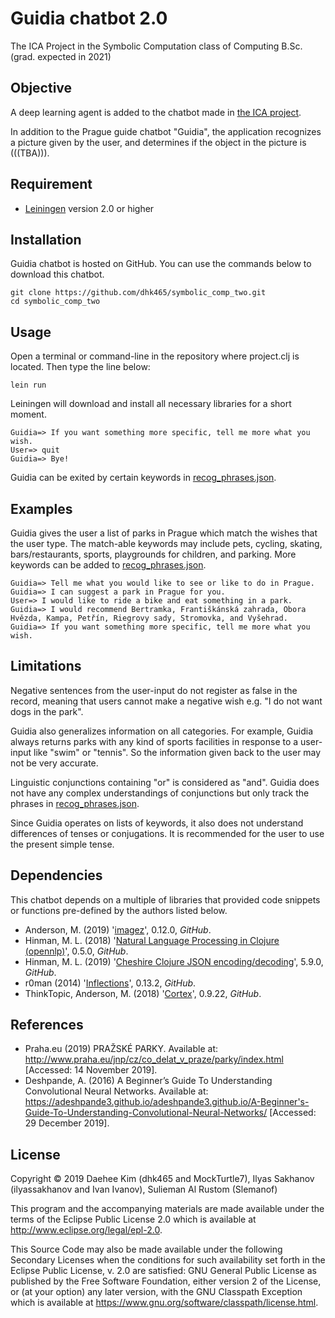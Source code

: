 # Guidia chatbot 2.0

The ICA Project in the Symbolic Computation class of Computing B.Sc.
(grad. expected in 2021)


## Objective

A deep learning agent is added to the chatbot made in [the ICA project](https://github.com/dhk465/symbolic_comp_one).

In addition to the Prague guide chatbot "Guidia", the application recognizes a picture given by the user, and determines if the object in the picture is (((TBA))).


## Requirement

* [Leiningen](https://leiningen.org/) version 2.0 or higher


## Installation

Guidia chatbot is hosted on GitHub. You can use the commands below to
download this chatbot.
```
git clone https://github.com/dhk465/symbolic_comp_two.git
cd symbolic_comp_two
```


## Usage

Open a terminal or command-line in the repository where project.clj is located.
Then type the line below:
```
lein run
```
Leiningen will download and install all necessary libraries for a short moment.

```
Guidia=> If you want something more specific, tell me more what you wish.
User=> quit
Guidia=> Bye!
```
Guidia can be exited by certain keywords in [recog_phrases.json](https://github.com/dhk465/symbolic_comp_one/blob/master/src/ica/recog_phrases.json).


## Examples

Guidia gives the user a list of parks in Prague which match the wishes
that the user type.
The match-able keywords may include pets, cycling, skating, bars/restaurants,
sports, playgrounds for children, and parking.
More keywords can be added to [recog_phrases.json](https://github.com/dhk465/symbolic_comp_one/blob/master/src/ica/recog_phrases.json).
```
Guidia=> Tell me what you would like to see or like to do in Prague.
Guidia=> I can suggest a park in Prague for you.
User=> I would like to ride a bike and eat something in a park.
Guidia=> I would recommend Bertramka, Františkánská zahrada, Obora Hvězda, Kampa, Petřín, Riegrovy sady, Stromovka, and Vyšehrad.
Guidia=> If you want something more specific, tell me more what you wish.
```


## Limitations

Negative sentences from the user-input do not register as false in the record,
meaning that users cannot make a negative wish
e.g. "I do not want dogs in the park".

Guidia also generalizes information on all categories. For example,
Guidia always returns parks with any kind of sports facilities in response
to a user-input like "swim" or "tennis". So the information given back to the
user may not be very accurate.

Linguistic conjunctions containing "or" is considered as "and".
Guidia does not have any complex understandings of conjunctions
but only track the phrases in [recog_phrases.json](https://github.com/dhk465/symbolic_comp_one/blob/master/src/ica/recog_phrases.json).

Since Guidia operates on lists of keywords, it also does not understand
differences of tenses or conjugations. It is recommended for the user to use
the present simple tense.


## Dependencies

This chatbot depends on a multiple of libraries that provided code snippets
or functions pre-defined by the authors listed below.

* Anderson, M. (2019) '[imagez](https://github.com/mikera/imagez)', 0.12.0, _GitHub_.
* Hinman, M. L. (2018) '[Natural Language Processing in Clojure (opennlp)](https://github.com/dakrone/clojure-opennlp)', 0.5.0, _GitHub_.
* Hinman, M. L. (2019) '[Cheshire Clojure JSON encoding/decoding](https://github.com/dakrone/cheshire)', 5.9.0, _GitHub_.
* r0man (2014) '[Inflections](https://github.com/r0man/inflections-clj)', 0.13.2, _GitHub_.
* ThinkTopic, Anderson, M. (2018) '[Cortex](https://github.com/originrose/cortex)', 0.9.22, _GitHub_.


## References

* Praha.eu (2019) PRAŽSKÉ PARKY. Available at: http://www.praha.eu/jnp/cz/co_delat_v_praze/parky/index.html [Accessed: 14 November 2019].
* Deshpande, A. (2016) A Beginner’s Guide To Understanding Convolutional Neural Networks. Available at: https://adeshpande3.github.io/adeshpande3.github.io/A-Beginner's-Guide-To-Understanding-Convolutional-Neural-Networks/ [Accessed: 29 December 2019].


## License

Copyright © 2019 Daehee Kim (dhk465 and MockTurtle7), Ilyas Sakhanov (ilyassakhanov and Ivan Ivanov), Sulieman Al Rustom (Slemanof)

This program and the accompanying materials are made available under the
terms of the Eclipse Public License 2.0 which is available at
http://www.eclipse.org/legal/epl-2.0.

This Source Code may also be made available under the following Secondary
Licenses when the conditions for such availability set forth in the Eclipse
Public License, v. 2.0 are satisfied: GNU General Public License as published by
the Free Software Foundation, either version 2 of the License, or (at your
option) any later version, with the GNU Classpath Exception which is available
at https://www.gnu.org/software/classpath/license.html.
